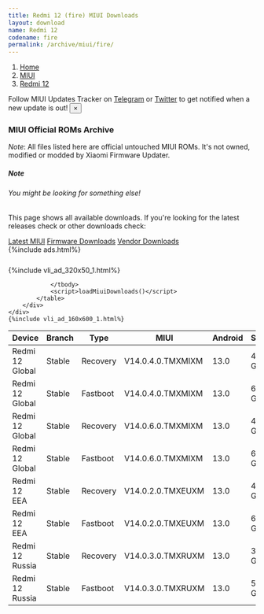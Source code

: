 ```yaml
---
title: Redmi 12 (fire) MIUI Downloads
layout: download
name: Redmi 12
codename: fire
permalink: /archive/miui/fire/
---
```

<nav aria-label="breadcrumb">
    <ol class="breadcrumb">
        <li class="breadcrumb-item"><a href="/">Home</a></li>
        <li class="breadcrumb-item"><a href="/miui/">MIUI</a></li>
        <li class="breadcrumb-item active" aria-current="page"><a href="/miui/fire/">Redmi 12</a></li>
    </ol>
</nav>
<div class="alert alert-primary alert-dismissible fade show" role="alert">
    Follow MIUI Updates Tracker on <a href="https://t.me/MIUIUpdatesTracker" class="alert-link">Telegram</a>
     or <a href="https://twitter.com/MiFwUpdater" class="alert-link">Twitter</a> to get notified when a new update is out!
    <button type="button" class="close" data-dismiss="alert" aria-label="Close">
        <span aria-hidden="true">&times;</span>
    </button>
</div>

### MIUI Official ROMs Archive
*Note*: All files listed here are official untouched MIUI ROMs. It's not owned, modified or modded by Xiaomi Firmware Updater.
<div class="card">
  <div class="card-body">
    <h5 class="card-title">Note</h5>
    <h6 class="card-subtitle mb-2 text-muted">You might be looking for something else!</h6>
    <p class="card-text">This page shows all available downloads.
     If you're looking for the latest releases check or other downloads check:</p>
    <a href="/miui/fire/" class="card-link">Latest MIUI</a>
    <a href="/firmware/fire/" class="card-link">Firmware Downloads</a>
    <a href="/vendor/fire/" class="card-link">Vendor Downloads</a>
  </div>
</div>
{%include ads.html%}
<div class="row justify-content-center">
    <div class="col-10">
        <div class="table-responsive-md" style="margin-top: 25px;">
            {%include vli_ad_320x50_1.html%}
            <table id="miui" class="display dt-responsive nowrap compact table table-striped table-hover table-sm">
                <thead class="thead-dark">
                    <tr>
                        <th data-ref="device">Device</th>
                        <th data-ref="branch">Branch</th>
                        <th data-ref="type">Type</th>
                        <th data-ref="miui">MIUI</th>
                        <th data-ref="android">Android</th>
                        <th data-ref="size">Size</th>
                        <th data-ref="size">Date</th>
                        <th data-ref="link">Link</th>
                    </tr>
                </thead>
                <tbody>
                <tr><td>Redmi 12 Global</td><td>Stable</td><td>Recovery</td><td>V14.0.4.0.TMXMIXM</td><td>13.0</td><td>4.0 GB</td><td>2023-06-13</td><td><a href="/miui/fire/stable/V14.0.4.0.TMXMIXM/">Download</a></td></tr>
<tr><td>Redmi 12 Global</td><td>Stable</td><td>Fastboot</td><td>V14.0.4.0.TMXMIXM</td><td>13.0</td><td>6.5 GB</td><td>2023-05-12</td><td><a href="/miui/fire/stable/V14.0.4.0.TMXMIXM/">Download</a></td></tr>
<tr><td>Redmi 12 Global</td><td>Stable</td><td>Recovery</td><td>V14.0.6.0.TMXMIXM</td><td>13.0</td><td>4.1 GB</td><td>2023-06-13</td><td><a href="/miui/fire/stable/V14.0.6.0.TMXMIXM/">Download</a></td></tr>
<tr><td>Redmi 12 Global</td><td>Stable</td><td>Fastboot</td><td>V14.0.6.0.TMXMIXM</td><td>13.0</td><td>6.6 GB</td><td>2023-06-01</td><td><a href="/miui/fire/stable/V14.0.6.0.TMXMIXM/">Download</a></td></tr>
<tr><td>Redmi 12 EEA</td><td>Stable</td><td>Recovery</td><td>V14.0.2.0.TMXEUXM</td><td>13.0</td><td>4.1 GB</td><td>2023-06-13</td><td><a href="/miui/fire/stable/V14.0.2.0.TMXEUXM/">Download</a></td></tr>
<tr><td>Redmi 12 EEA</td><td>Stable</td><td>Fastboot</td><td>V14.0.2.0.TMXEUXM</td><td>13.0</td><td>6.3 GB</td><td>2023-05-12</td><td><a href="/miui/fire/stable/V14.0.2.0.TMXEUXM/">Download</a></td></tr>
<tr><td>Redmi 12 Russia</td><td>Stable</td><td>Recovery</td><td>V14.0.3.0.TMXRUXM</td><td>13.0</td><td>3.9 GB</td><td>2023-06-13</td><td><a href="/miui/fire/stable/V14.0.3.0.TMXRUXM/">Download</a></td></tr>
<tr><td>Redmi 12 Russia</td><td>Stable</td><td>Fastboot</td><td>V14.0.3.0.TMXRUXM</td><td>13.0</td><td>5.9 GB</td><td>2023-05-12</td><td><a href="/miui/fire/stable/V14.0.3.0.TMXRUXM/">Download</a></td></tr>

                </tbody>
                <script>loadMiuiDownloads()</script>
            </table>
        </div>
    </div>
    {%include vli_ad_160x600_1.html%}
</div>
